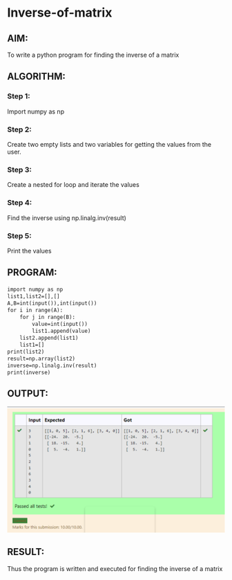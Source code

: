 # Inverse-of-matrix

## AIM:
To write a python program for finding the inverse of a matrix

## ALGORITHM:
### Step 1:
Import numpy as np

### Step 2:
Create two empty lists and two variables for getting the values from the user.

### Step 3:
Create a nested for loop and iterate the values

### Step 4:
Find the inverse using np.linalg.inv(result)

### Step 5:
Print the values


## PROGRAM:
```
import numpy as np
list1,list2=[],[]
A,B=int(input()),int(input())
for i in range(A):
    for j in range(B):
        value=int(input())
        list1.append(value)
    list2.append(list1)
    list1=[]
print(list2)
result=np.array(list2)
inverse=np.linalg.inv(result)
print(inverse)
```

## OUTPUT:
![output](./i1.png)


## RESULT:
Thus the program is written and executed for finding the inverse of a matrix


